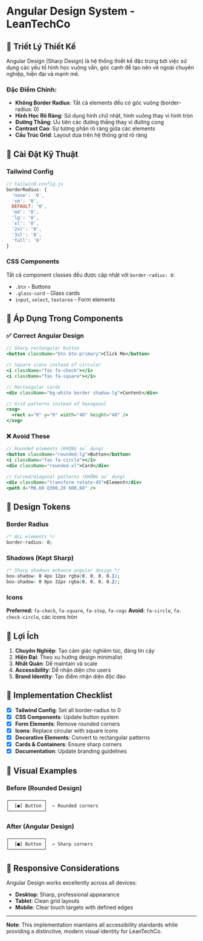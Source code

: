 # Angular Design System - LeanTechCo

## 🎯 **Triết Lý Thiết Kế**

Angular Design (Sharp Design) là hệ thống thiết kế đặc trưng bởi việc sử dụng các yếu tố hình học vuông vắn, góc cạnh để tạo nên vẻ ngoài chuyên nghiệp, hiện đại và mạnh mẽ.

### Đặc Điểm Chính:
- **Không Border Radius**: Tất cả elements đều có góc vuông (border-radius: 0)
- **Hình Học Rõ Ràng**: Sử dụng hình chữ nhật, hình vuông thay vì hình tròn
- **Đường Thẳng**: Ưu tiên các đường thẳng thay vì đường cong
- **Contrast Cao**: Sự tương phản rõ ràng giữa các elements
- **Cấu Trúc Grid**: Layout dựa trên hệ thống grid rõ ràng

## 🔧 **Cài Đặt Kỹ Thuật**

### Tailwind Config
```javascript
// tailwind.config.js
borderRadius: {
  'none': '0',
  'sm': '0',
  DEFAULT: '0',
  'md': '0',
  'lg': '0',
  'xl': '0',
  '2xl': '0',
  '3xl': '0',
  'full': '0'
}
```

### CSS Components
Tất cả component classes đều được cập nhật với `border-radius: 0`:
- `.btn` - Buttons
- `.glass-card` - Glass cards
- `input`, `select`, `textarea` - Form elements

## 🎨 **Áp Dụng Trong Components**

### ✅ Correct Angular Design
```jsx
// Sharp rectangular button
<button className="btn btn-primary">Click Me</button>

// Square icons instead of circular
<i className="fas fa-check"></i>
<i className="fas fa-square"></i>

// Rectangular cards
<div className="bg-white border shadow-lg">Content</div>

// Grid patterns instead of hexagonal
<svg>
  <rect x="0" y="0" width="40" height="40" />
</svg>
```

### ❌ Avoid These
```jsx
// Rounded elements (KHÔNG sử dụng)
<button className="rounded-lg">Button</button>
<i className="fas fa-circle"></i>
<div className="rounded-xl">Card</div>

// Curved/diagonal patterns (KHÔNG sử dụng)
<div className="transform rotate-45">Element</div>
<path d="M0,60 Q300,20 600,60" />
```

## 📐 **Design Tokens**

### Border Radius
```css
/* ALL elements */
border-radius: 0;
```

### Shadows (Kept Sharp)
```css
/* Sharp shadows enhance angular design */
box-shadow: 0 4px 12px rgba(0, 0, 0, 0.1);
box-shadow: 0 8px 32px rgba(0, 0, 0, 0.2);
```

### Icons
**Preferred:** `fa-check`, `fa-square`, `fa-stop`, `fa-cogs`
**Avoid:** `fa-circle`, `fa-check-circle`, các icons tròn

## 🎯 **Lợi Ích**

1. **Chuyên Nghiệp**: Tạo cảm giác nghiêm túc, đáng tin cậy
2. **Hiện Đại**: Theo xu hướng design minimalist
3. **Nhất Quán**: Dễ maintain và scale
4. **Accessibility**: Dễ nhận diện cho users
5. **Brand Identity**: Tạo điểm nhận diện độc đáo

## 🔄 **Implementation Checklist**

- [x] **Tailwind Config**: Set all border-radius to 0
- [x] **CSS Components**: Update button system
- [x] **Form Elements**: Remove rounded corners
- [x] **Icons**: Replace circular with square icons
- [x] **Decorative Elements**: Convert to rectangular patterns
- [x] **Cards & Containers**: Ensure sharp corners
- [x] **Documentation**: Update branding guidelines

## 🎨 **Visual Examples**

### Before (Rounded Design)
```
┌─────────────┐
│  [●] Button │  ← Rounded corners
└─────────────┘
```

### After (Angular Design)
```
┌─────────────┐
│  [■] Button │  ← Sharp corners
└─────────────┘
```

## 📱 **Responsive Considerations**

Angular Design works excellently across all devices:
- **Desktop**: Sharp, professional appearance
- **Tablet**: Clean grid layouts
- **Mobile**: Clear touch targets with defined edges

---

**Note**: This implementation maintains all accessibility standards while providing a distinctive, modern visual identity for LeanTechCo. 